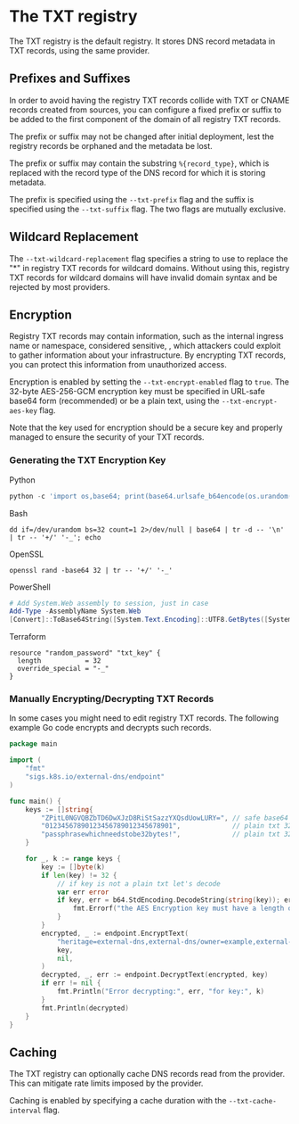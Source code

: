 # The TXT registry

The TXT registry is the default registry.
It stores DNS record metadata in TXT records, using the same provider.

## Prefixes and Suffixes

In order to avoid having the registry TXT records collide with
TXT or CNAME records created from sources, you can configure a fixed prefix or suffix
to be added to the first component of the domain of all registry TXT records.

The prefix or suffix may not be changed after initial deployment,
lest the registry records be orphaned and the metadata be lost.

The prefix or suffix may contain the substring `%{record_type}`, which is replaced with
the record type of the DNS record for which it is storing metadata.

The prefix is specified using the `--txt-prefix` flag and the suffix is specified using
the `--txt-suffix` flag. The two flags are mutually exclusive.

## Wildcard Replacement

The `--txt-wildcard-replacement` flag specifies a string to use to replace the "*" in
registry TXT records for wildcard domains. Without using this, registry TXT records for
wildcard domains will have invalid domain syntax and be rejected by most providers.

## Encryption

Registry TXT records may contain information, such as the internal ingress name or namespace, considered sensitive, , which attackers could exploit to gather information about your infrastructure.
By encrypting TXT records, you can protect this information from unauthorized access.

Encryption is enabled by setting the `--txt-encrypt-enabled` flag to `true`. The 32-byte AES-256-GCM encryption
key must be specified in URL-safe base64 form (recommended) or be a plain text, using the `--txt-encrypt-aes-key` flag.

Note that the key used for encryption should be a secure key and properly managed to ensure the security of your TXT records.

### Generating the TXT Encryption Key
Python
```python
python -c 'import os,base64; print(base64.urlsafe_b64encode(os.urandom(32)).decode())'
```

Bash
```shell
dd if=/dev/urandom bs=32 count=1 2>/dev/null | base64 | tr -d -- '\n' | tr -- '+/' '-_'; echo
```

OpenSSL
```shell
openssl rand -base64 32 | tr -- '+/' '-_'
```

PowerShell
```powershell
# Add System.Web assembly to session, just in case
Add-Type -AssemblyName System.Web
[Convert]::ToBase64String([System.Text.Encoding]::UTF8.GetBytes([System.Web.Security.Membership]::GeneratePassword(32,4))).Replace("+","-").Replace("/","_")
```

Terraform
```hcl
resource "random_password" "txt_key" {
  length           = 32
  override_special = "-_"
}
```

### Manually Encrypting/Decrypting TXT Records

In some cases you might need to edit registry TXT records. The following example Go code encrypts and decrypts such records.

```go
package main

import (
	"fmt"
	"sigs.k8s.io/external-dns/endpoint"
)

func main() {
	keys := []string{
		"ZPitL0NGVQBZbTD6DwXJzD8RiStSazzYXQsdUowLURY=", // safe base64 url encoded 44 bytes and 32 when decoded
		"01234567890123456789012345678901",             // plain txt 32 bytes
		"passphrasewhichneedstobe32bytes!",             // plain txt 32 bytes
	}

	for _, k := range keys {
		key := []byte(k)
		if len(key) != 32 {
			// if key is not a plain txt let's decode
			var err error
			if key, err = b64.StdEncoding.DecodeString(string(key)); err != nil || len(key) != 32 {
				fmt.Errorf("the AES Encryption key must have a length of 32 byte")
			}
		}
		encrypted, _ := endpoint.EncryptText(
			"heritage=external-dns,external-dns/owner=example,external-dns/resource=ingress/default/example",
			key,
			nil,
		)
		decrypted, _, err := endpoint.DecryptText(encrypted, key)
		if err != nil {
			fmt.Println("Error decrypting:", err, "for key:", k)
		}
		fmt.Println(decrypted)
	}
}
```

## Caching

The TXT registry can optionally cache DNS records read from the provider. This can mitigate
rate limits imposed by the provider.

Caching is enabled by specifying a cache duration with the `--txt-cache-interval` flag.
